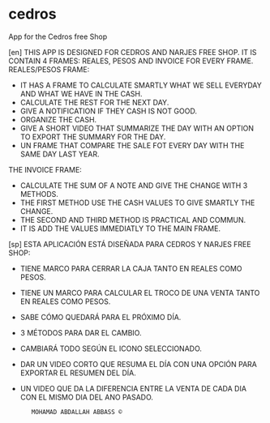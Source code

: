 # cedros
App for the Cedros free Shop

[en]
THIS APP IS DESIGNED FOR CEDROS AND NARJES FREE SHOP.
IT IS CONTAIN 4 FRAMES: REALES, PESOS AND INVOICE FOR EVERY FRAME.
REALES/PESOS FRAME:
  - IT HAS A FRAME TO CALCULATE SMARTLY WHAT WE SELL EVERYDAY AND WHAT WE HAVE IN THE CASH.
  - CALCULATE THE REST FOR THE NEXT DAY.
  - GIVE A NOTIFICATION IF THEY CASH IS NOT GOOD.
  - ORGANIZE THE CASH.
  - GIVE A SHORT VIDEO THAT SUMMARIZE THE DAY WITH AN OPTION TO EXPORT THE SUMMARY FOR THE DAY.
  - UN FRAME THAT COMPARE THE SALE FOT EVERY DAY WITH THE SAME DAY LAST YEAR.

THE INVOICE FRAME:
  - CALCULATE THE SUM OF A NOTE AND GIVE THE CHANGE WITH 3 METHODS.
  - THE FIRST METHOD USE THE CASH VALUES TO GIVE SMARTLY THE CHANGE.
  - THE SECOND AND THIRD METHOD IS PRACTICAL AND COMMUN.
  - IT IS ADD THE VALUES IMMEDIATLY TO THE MAIN FRAME.

[sp]
ESTA APLICACIÓN ESTÁ DISEÑADA PARA CEDROS Y NARJES FREE SHOP:
  - TIENE MARCO PARA CERRAR LA CAJA TANTO EN REALES COMO PESOS.
  - TIENE UN MARCO PARA CALCULAR EL TROCO DE UNA VENTA TANTO EN REALES COMO PESOS.
  - SABE CÓMO QUEDARÁ PARA EL PRÓXIMO DÍA.
  - 3 MÉTODOS PARA DAR EL CAMBIO.
  - CAMBIARÁ TODO SEGÚN EL ICONO SELECCIONADO.
  - DAR UN VIDEO CORTO QUE RESUMA EL DÍA CON UNA OPCIÓN PARA EXPORTAR EL RESUMEN DEL DÍA.
  - UN VIDEO QUE DA LA DIFERENCIA ENTRE LA VENTA DE CADA DIA CON EL MISMO DIA DEL ANO PASADO.
           
           
           MOHAMAD ABDALLAH ABBASS ©
